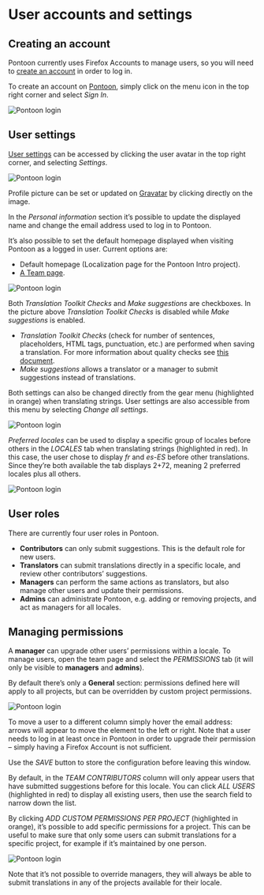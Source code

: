 # User accounts and settings

<!-- toc -->

## Creating an account

Pontoon currently uses Firefox Accounts to manage users, so you will need to [create an account](https://accounts.firefox.com/signup) in order to log in.

To create an account on [Pontoon](https://pontoon.mozilla.org/), simply click on the menu icon in the top right corner and select *Sign In*.

![Pontoon login](/assets/images/pontoon/users/menu_login.png)

## User settings

[User settings](https://pontoon.mozilla.org/settings/) can be accessed by clicking the user avatar in the top right corner, and selecting *Settings*.

![Pontoon login](/assets/images/pontoon/users/menu_settings.png)

Profile picture can be set or updated on [Gravatar](http://gravatar.com/) by clicking directly on the image.

In the *Personal information* section it’s possible to update the displayed name and change the email address used to log in to Pontoon.

It’s also possible to set the default homepage displayed when visiting Pontoon as a logged in user. Current options are:
* Default homepage (Localization page for the Pontoon Intro project).
* [A Team page](teams_projects.md#team-page).

![Pontoon login](/assets/images/pontoon/users/profile_page.png)

Both *Translation Toolkit Checks* and *Make suggestions* are checkboxes. In the picture above *Translation Toolkit Checks* is disabled while *Make suggestions* is enabled.
* *Translation Toolkit Checks* (check for number of sentences, placeholders, HTML tags, punctuation, etc.) are performed when saving a translation. For more information about quality checks see [this document](translate.md#quality-checks).
* *Make suggestions* allows a translator or a manager to submit suggestions instead of translations.

Both settings can also be changed directly from the gear menu (highlighted in orange) when translating strings. User settings are also accessible from this menu by selecting *Change all settings*.

![Pontoon login](/assets/images/pontoon/users/translation_gear.png)

*Preferred locales* can be used to display a specific group of locales before others in the *LOCALES* tab when translating strings (highlighted in red). In this case, the user chose to display *fr* and *es-ES* before other translations. Since they’re both available the tab displays 2+72, meaning 2 preferred locales plus all others.

![Pontoon login](/assets/images/pontoon/users/translation_locales.png)

## User roles

There are currently four user roles in Pontoon.

* **Contributors** can only submit suggestions. This is the default role for new users.
* **Translators** can submit translations directly in a specific locale, and review other contributors’ suggestions.
* **Managers** can perform the same actions as translators, but also manage other users and update their permissions.
* **Admins** can administrate Pontoon, e.g. adding or removing projects, and act as managers for all locales.

## Managing permissions

A **manager** can upgrade other users’ permissions within a locale. To manage users, open the team page and select the *PERMISSIONS* tab (it will only be visible to **managers** and **admins**).

By default there’s only a **General** section: permissions defined here will apply to all projects, but can be overridden by custom project permissions.

![Pontoon login](/assets/images/pontoon/users/permissions_general.png)

To move a user to a different column simply hover the email address: arrows will appear to move the element to the left or right. Note that a user needs to log in at least once in Pontoon in order to upgrade their permission – simply having a Firefox Account is not sufficient.

Use the *SAVE* button to store the configuration before leaving this window.

By default, in the *TEAM CONTRIBUTORS* column will only appear users that have submitted suggestions before for this locale. You can click *ALL USERS* (highlighted in red) to display all existing users, then use the search field to narrow down the list.

By clicking *ADD CUSTOM PERMISSIONS PER PROJECT* (highlighted in orange), it’s possible to add specific permissions for a project. This can be useful to make sure that only some users can submit translations for a specific project, for example if it’s maintained by one person.

![Pontoon login](/assets/images/pontoon/users/permissions_project.png)

Note that it’s not possible to override managers, they will always be able to submit translations in any of the projects available for their locale.
